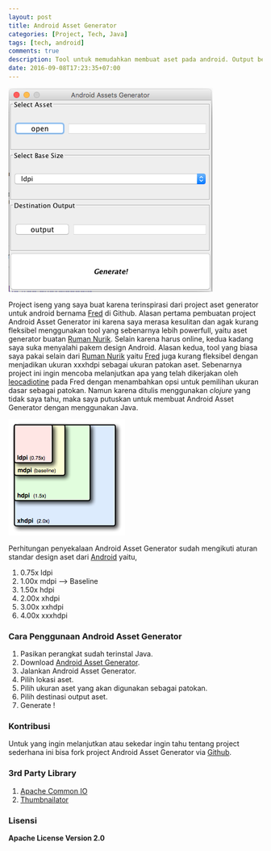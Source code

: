 ```yaml
---
layout: post
title: Android Asset Generator
categories: [Project, Tech, Java]
tags: [tech, android]
comments: true
description: Tool untuk memudahkan membuat aset pada android. Output berupa asset ldpi, mdpi, hdpi, xhdpi, xxhdpi, xxxhdpi, sesuai dengan ukuran inputan aset yang diinginkan.
date: 2016-09-08T17:23:35+07:00
---
```

![alt text][AndroidAssetGenerator]

Project iseng yang saya buat karena terinspirasi dari project aset generator untuk android bernama [Fred](https://github.com/leocadiotine/fred) di Github. Alasan pertama pembuatan project Android Asset Generator ini karena saya merasa kesulitan dan agak kurang fleksibel menggunakan tool yang sebenarnya lebih powerfull, yaitu aset generator buatan [Ruman Nurik](https://romannurik.github.io/AndroidAssetStudio/). Selain karena harus online, kedua kadang saya suka menyalahi pakem design Android. Alasan kedua, tool yang biasa saya pakai selain dari [Ruman Nurik](https://romannurik.github.io/AndroidAssetStudio/) yaitu [Fred](https://github.com/leocadiotine/fred) juga kurang fleksibel dengan menjadikan ukuran xxxhdpi sebagai ukuran patokan aset. Sebenarnya project ini ingin mencoba melanjutkan apa yang telah dikerjakan oleh [leocadiotine](https://github.com/leocadiotine) pada Fred dengan menambahkan opsi untuk pemilihan ukuran dasar sebagai patokan. Namun karena ditulis menggunakan *clojure* yang tidak saya tahu, maka saya putuskan untuk membuat Android Asset Generator dengan menggunakan Java.

![alt text][screens-densities]

Perhitungan penyekalaan Android Asset Generator sudah mengikuti aturan standar design aset dari [Android](https://developer.android.com/guide/practices/screens_support.html) yaitu,

1. 0.75x ldpi
2. 1.00x mdpi --> Baseline
3. 1.50x hdpi
4. 2.00x xhdpi
5. 3.00x xxhdpi
6. 4.00x xxxhdpi

### Cara Penggunaan Android Asset Generator
1. Pasikan perangkat sudah terinstal Java.
2. Download [Android Asset Generator](https://drive.google.com/file/d/0B1gD3P_CVk2GMW4xbWV3bDh3NjQ/view?usp=sharing).
3. Jalankan Android Asset Generator.
4. Pilih lokasi aset.
5. Pilih ukuran aset yang akan digunakan sebagai patokan.
6. Pilih destinasi output aset.
7. Generate !

### Kontribusi
Untuk yang ingin melanjutkan atau sekedar ingin tahu tentang project sederhana ini bisa fork project Android Asset Generator via [Github](https://github.com/hndr91/AndroidAssetGenerator).

### 3rd Party Library
1. [Apache Common IO](https://commons.apache.org/proper/commons-io/)
2. [Thumbnailator](https://github.com/coobird/thumbnailator)

### Lisensi
**Apache License Version 2.0**

[screens-densities]: /assets/media/screens-densities.png "Screen densities"
[AndroidAssetGenerator]: /assets/media/AndroidAssetGenerator.png "Android Asset Generator"
